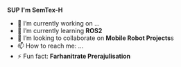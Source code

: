 **SUP** **I'm SemTex-H**


- 🔭 I’m currently working on ...
- 🌱 I’m currently learning **ROS2**
- 👯 I’m looking to collaborate on **Mobile Robot Projects**s
- 📫 How to reach me: ...
- ⚡ Fun fact: **Farhanitrate Prerajulisation**

